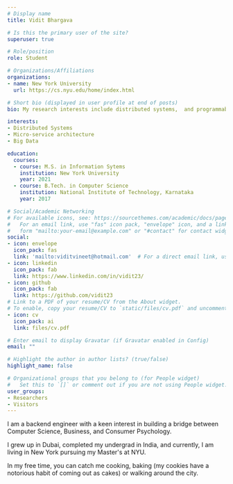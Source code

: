 ```yaml
---
# Display name
title: Vidit Bhargava

# Is this the primary user of the site?
superuser: true

# Role/position
role: Student

# Organizations/Affiliations
organizations:
- name: New York University
  url: https://cs.nyu.edu/home/index.html

# Short bio (displayed in user profile at end of posts)
bio: My research interests include distributed systems,  and programmable matter.

interests:
- Distributed Systems
- Micro-service architecture
- Big Data

education:
  courses:
  - course: M.S. in Information Sytems
    institution: New York University
    year: 2021
  - course: B.Tech. in Computer Science
    institution: National Institute of Technology, Karnataka
    year: 2017

# Social/Academic Networking
# For available icons, see: https://sourcethemes.com/academic/docs/page-builder/#icons
#   For an email link, use "fas" icon pack, "envelope" icon, and a link in the
#   form "mailto:your-email@example.com" or "#contact" for contact widget.
social:
- icon: envelope
  icon_pack: fas
  link: 'mailto:viditvineet@hotmail.com'  # For a direct email link, use "mailto:test@example.org".
- icon: linkedin
  icon_pack: fab
  link: https://www.linkedin.com/in/vidit23/
- icon: github
  icon_pack: fab
  link: https://github.com/vidit23
# Link to a PDF of your resume/CV from the About widget.
# To enable, copy your resume/CV to `static/files/cv.pdf` and uncomment the lines below.
- icon: cv
  icon_pack: ai
  link: files/cv.pdf

# Enter email to display Gravatar (if Gravatar enabled in Config)
email: ""

# Highlight the author in author lists? (true/false)
highlight_name: false

# Organizational groups that you belong to (for People widget)
#   Set this to `[]` or comment out if you are not using People widget.
user_groups:
- Researchers
- Visitors
---
```

I am a backend engineer with a keen interest in building a bridge between Computer Science, Business, and Consumer Psychology. 

I grew up in Dubai, completed my undergrad in India, and currently, I am living in New York pursuing my Master's at NYU. 

In my free time, you can catch me cooking, baking (my cookies have a notorious habit of coming out as cakes) or walking around the city. 

<!-- Having lived in such diverse countries, I carry seen technology trancend socio-economic barriers in such diverse countries, I believe it holds the power to bring far-reaching change. I like to identify pain points and construct creative solutions.  -->
